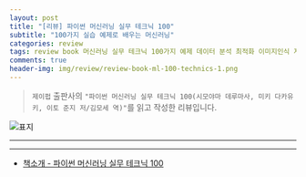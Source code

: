 ```yaml
---  
layout: post  
title: "[리뷰] 파이썬 머신러닝 실무 테크닉 100"  
subtitle: "100가지 실습 예제로 배우는 머신러닝"  
categories: review  
tags: review book 머신러닝 실무 테크닉 100가지 예제 데이터 분석 최적화 이미지인식 자연어처리 시각화 전처리 평가 검증 전개 대책       
comments: true  
header-img: img/review/review-book-ml-100-technics-1.png
---  
```

  
> `제이펍` 출판사의 `"파이썬 머신러닝 실무 테크닉 100(시모야마 데루마사, 미키 다카유키, 이토 준지 저/김모세 역)"`를 읽고 작성한 리뷰입니다.  

![표지](https://theorydb.github.io/assets/img/review/review-book-ml-100-technics-1.png)  

---

---

* [책소개 - 파이썬 머신러닝 실무 테크닉 100](http://www.yes24.com/Product/Goods/105401945)


